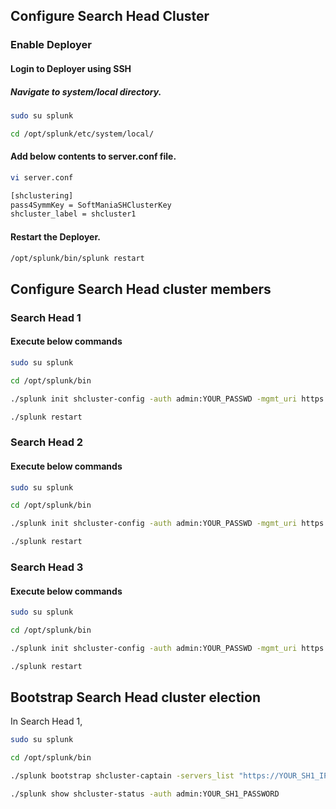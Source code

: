 ## Configure Search Head Cluster

### Enable Deployer

#### Login to Deployer using SSH

##### Navigate to system/local directory.
```bash
sudo su splunk
```
```bash
cd /opt/splunk/etc/system/local/
```

#### Add below contents to server.conf file.
```bash
vi server.conf
```
```bash
[shclustering]
pass4SymmKey = SoftManiaSHClusterKey
shcluster_label = shcluster1
```
#### Restart the Deployer.

```bash
/opt/splunk/bin/splunk restart
```

## Configure Search Head cluster members

### Search Head 1

#### Execute below commands
```bash
sudo su splunk
```
```bash
cd /opt/splunk/bin

./splunk init shcluster-config -auth admin:YOUR_PASSWD -mgmt_uri https://YOUR_SH1_IP:8089 -replication_port 9000 -replication_factor 3 -conf_deploy_fetch_url http://YOUR_DEPLOYER_IP:8089 -secret pass_4_Symm_Key -shcluster_label shcluster1

./splunk restart
```
### Search Head 2

#### Execute below commands
```bash
sudo su splunk
```
```bash
cd /opt/splunk/bin

./splunk init shcluster-config -auth admin:YOUR_PASSWD -mgmt_uri https://YOUR_SH2_IP:8089 -replication_port 9000 -replication_factor 3 -conf_deploy_fetch_url http://YOUR_DEPLOYER_IP:8089 -secret pass_4_Symm_Key -shcluster_label shcluster1

./splunk restart
```
### Search Head 3

#### Execute below commands
```bash
sudo su splunk
```
```bash
cd /opt/splunk/bin

./splunk init shcluster-config -auth admin:YOUR_PASSWD -mgmt_uri https://YOUR_SH3_IP:8089 -replication_port 9000 -replication_factor 3 -conf_deploy_fetch_url http://YOUR_DEPLOYER_IP:8089 -secret pass_4_Symm_Key -shcluster_label shcluster1

./splunk restart
```

## Bootstrap Search Head cluster election
In Search Head 1,

```bash
sudo su splunk
```
```bash
cd /opt/splunk/bin

./splunk bootstrap shcluster-captain -servers_list "https://YOUR_SH1_IP:8089,https://YOUR_SH2_IP:8089,https://YOUR_SH3_IP:8089" -auth admin:YOUR_SH1_PASSWORD

./splunk show shcluster-status -auth admin:YOUR_SH1_PASSWORD
```
